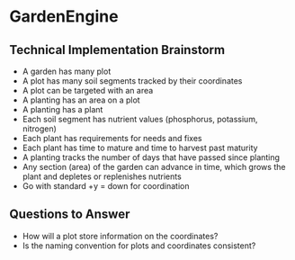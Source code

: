 # GardenEngine

## Technical Implementation Brainstorm
- A garden has many plot
- A plot has many soil segments tracked by their coordinates
- A plot can be targeted with an area
- A planting has an area on a plot
- A planting has a plant
- Each soil segment has nutrient values (phosphorus, potassium, nitrogen)
- Each plant has requirements for needs and fixes
- Each plant has time to mature and time to harvest past maturity
- A planting tracks the number of days that have passed since planting
- Any section (area) of the garden can advance in time, which grows the plant and depletes or replenishes nutrients
- Go with standard +y = down for coordination

## Questions to Answer
- How will a plot store information on the coordinates?
- Is the naming convention for plots and coordinates consistent?
